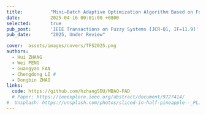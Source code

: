 ```yaml
---
title:          "Mini–Batch Adaptive Optimization Algorithm Based on Forward Automatic Differentiation for Designing Efficient TSK Fuzzy Systems"
date:           2025-04-16 00:01:00 +0800
selected:       true
pub_post:       'IEEE Transactions on Fuzzy Systems [JCR-Q1, IF=11.9]'
pub_date:       "2025, Under Review"

cover:  assets/images/covers/TFS2025.png
authors:
  - Hui ZHANG
  - Wei PENG
  - Guangyao FAN
  - Chengdong LI #
  - Dongbin ZHAO
links:
  code: https://github.com/hzhangSDU/MBAO-FAD
  # Paper: https://ieeexplore.ieee.org/abstract/document/9727414/
#  Unsplash: https://unsplash.com/photos/sliced-in-half-pineapple--_PLJZmHZzk
---
```

